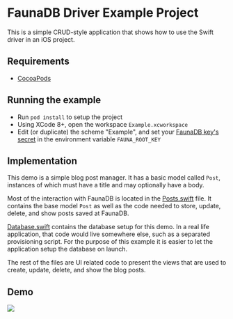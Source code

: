 # FaunaDB Driver Example Project

This is a simple CRUD-style application that shows how to use the Swift driver
in an iOS project.

## Requirements

- [CocoaPods](https://cocoapods.org/)

## Running the example

- Run `pod install` to setup the project
- Using XCode 8+, open the workspace `Example.xcworkspace`
- Edit (or duplicate) the scheme "Example", and set your
  [FaunaDB key's secret](https://fauna.com/documentation#authentication) in the
  environment variable `FAUNA_ROOT_KEY`

## Implementation

This demo is a simple blog post manager. It has a basic model called `Post`,
instances of which must have a title and may optionally have a body.

Most of the interaction with FaunaDB is located in the
[Posts.swift](https://github.com/faunadb/faunadb-swift/blob/master/Example/Example/Post.swift)
file. It contains the base model `Post` as well as the code needed to store,
update, delete, and show posts saved at FaunaDB.

[Database.swift](https://github.com/faunadb/faunadb-swift/blob/master/Example/Example/Database.swift)
contains the database setup for this demo. In a real life application, that code
would live somewhere else, such as a separated provisioning script. For the
purpose of this example it is easier to let the application setup the database
on launch.

The rest of the files are UI related code to present the views that are used to
create, update, delete, and show the blog posts.

## Demo

![](https://github.com/faunadb/faunadb-swift/blob/readme-example/Example/demo.gif)

